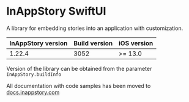 # InAppStory SwiftUI

A library for embedding stories into an application with customization.

| InAppStory version | Build version | iOS version |
|--------------------|---------------|-------------|
| 1.22.4             | 3052          | >= 13.0     |

Version of the library can be obtained from the parameter `InAppStory.buildInfo`

All documentation with code samples has been moved to [docs.inappstory.com](https://docs.inappstory.com/sdk-guides/ios/how-to-get-started.html)